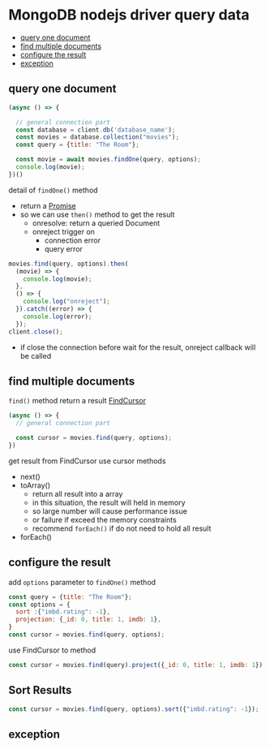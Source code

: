 # MongoDB nodejs driver query data

- [query one document](#query-one-document)
- [find multiple documents](#find-multiple-documents)
- [configure the result](#configure-the-result)
- [exception](#exception)

## query one document

```js
(async () => {

  // general connection part
  const database = client.db('database_name');
  const movies = database.collection("movies");
  const query = {title: "The Room"};

  const movie = await movies.findOne(query, options);
  console.log(movie);
})()
```

detail of `findOne()` method

- return a [Promise](javascript-promise.md)
- so we can use `then()` method to get the result
  - onresolve: return a queried Document
  - onreject trigger on
    - connection error
    - query error

```js
movies.find(query, options).then(
  (movie) => {
    console.log(movie);
  },
  () => {
    console.log("onreject");
  }).catch((error) => {
    console.log(error);
  });
client.close();
```

- if close the connection before wait for the result, onreject callback will be called


## find multiple documents

`find()` method return a result [FindCursor](mongodb-nodejs-api.md#findcursor)

```js
(async () => {
  // general connection part

  const cursor = movies.find(query, options);
})
```

get result from FindCursor use cursor methods

- next()
- toArray()
  - return all result into a array
  - in this situation, the result will held in memory
  - so large number will cause performance issue
  - or failure if exceed the memory constraints
  - recommend `forEach()` if do not need to hold all result
- forEach()

## configure the result

add `options` parameter to `findOne()` method

```js
const query = {title: "The Room"};
const options = {
  sort :{"imbd.rating": -1},
  projection: {_id: 0, title: 1, imdb: 1},
}
const cursor = movies.find(query, options);
```
use FindCursor to method

```js
const cursor = movies.find(query).project({_id: 0, title: 1, imdb: 1}).sort({"imbd.rating": -1});
```

## Sort Results

```js
const cursor = movies.find(query, options).sort({"imbd.rating": -1});
```

## exception

